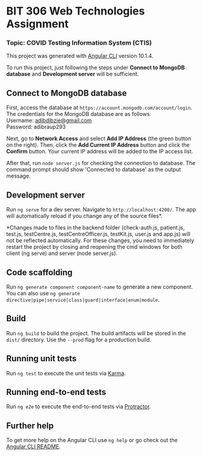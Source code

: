 # BIT 306 Web Technologies Assignment
### Topic: COVID Testing Information System (CTIS)

This project was generated with [Angular CLI](https://github.com/angular/angular-cli) version 10.1.4.

To run this project, just following the steps under **Connect to MongoDB database** and **Development server** will be sufficient.

## Connect to MongoDB database
First, access the database at `https://account.mongodb.com/account/login`. The credentials for the MongoDB database are as follows:
<br> Username: adibdibzie@gmail.com
<br> Password: adibraup293

Next, go to **Network Access** and select **Add IP Address** (the green button on the right). Then, click the **Add Current IP Address** button and click the **Confirm** button. Your current IP address will be added to the IP access list.

After that, run `node server.js` for checking the connection to database. The command prompt should show 'Connected to database' as the output message.

## Development server

Run `ng serve` for a dev server. Navigate to `http://localhost:4200/`. The app will automatically reload if you change any of the source files*.

*Changes made to files in the backend folder (check-auth.js, patient.js, test.js, testCentre.js, testCentreOfficer.js, testKit.js, user.js and app.js) will not be reflected automatically. For these changes, you need to immediately restart the project by closing and reopening the cmd windows for both client (ng serve) and server (node server.js).

## Code scaffolding

Run `ng generate component component-name` to generate a new component. You can also use `ng generate directive|pipe|service|class|guard|interface|enum|module`.

## Build

Run `ng build` to build the project. The build artifacts will be stored in the `dist/` directory. Use the `--prod` flag for a production build.

## Running unit tests

Run `ng test` to execute the unit tests via [Karma](https://karma-runner.github.io).

## Running end-to-end tests

Run `ng e2e` to execute the end-to-end tests via [Protractor](http://www.protractortest.org/).

## Further help

To get more help on the Angular CLI use `ng help` or go check out the [Angular CLI README](https://github.com/angular/angular-cli/blob/master/README.md).

